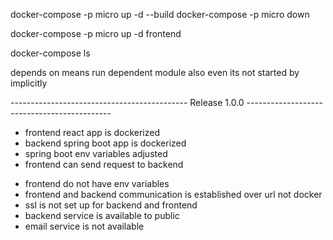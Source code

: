 docker-compose -p micro up -d --build
docker-compose -p micro down

docker-compose -p micro up -d frontend

docker-compose ls

depends on means run dependent module also even its not started by implicitly


-------------------------------------------- Release 1.0.0 --------------------------------------------
+ frontend react app is dockerized
+ backend spring boot app is dockerized
+ spring boot env variables adjusted
+ frontend can send request to backend

- frontend do not have env variables
- frontend and backend communication is established over url not docker
- ssl is not set up for backend and frontend
- backend service is available to public
- email service is not available
